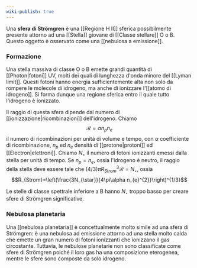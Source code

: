 ```yaml
---
wiki-publish: true
---
```

Una **sfera di Strömgren** è una [[Regione H II]] sferica possibilmente presente attorno ad una [[Stella]] giovane di [[Classe stellare]] O o B. Questo oggetto è osservato come una [[nebulosa a emissione]].
### Formazione
Una stella massiva di classe O o B emette grandi quantità di [[Photon|fotoni]] UV, molti dei quali di lunghezza d'onda minore del [[Lyman limit]]. Questi fotoni hanno energia sufficientemente alta non solo da rompere le molecole di idrogeno, ma anche di ionizzare l'[[atomo di idrogeno]]. Si forma dunque una regione sferica entro il quale tutto l'idrogeno è ionizzato.

Il raggio di questa sfera dipende dal numero di [[ionizzazione|ricombinazioni]] dell'idrogeno. Chiamo
$$\mathcal{R}=\alpha n_{p}n_{e}$$
il numero di ricombinazioni per unità di volume e tempo, con $\alpha$ coefficiente di ricombinazione, $n_{p}$ ed $n_{e}$ densità di [[protone|protoni]] ed [[Electron|elettroni]]. Chiamo $N_{\star}$ il numero di fotoni ionizzanti emessi dalla stella per unità di tempo. Se $n_{p}=n_{e}$, ossia l'idrogeno è neutro, il raggio della stella deve essere tale che $(4/3)\pi R_{Strom}^{3} \mathcal{R}=N_{\star}$, ossia
$$R_{Strom}=\left(\frac{3N_{\star}}{4\pi\alpha n_{e}^{2}}\right)^{1/3}$$

Le stelle di classe spettrale inferiore a B hanno $N_{\star}$ troppo basso per creare sfere di Strömgren significative.
### Nebulosa planetaria
Una [[nebulosa planetaria]] è concettualmente molto simile ad una sfera di Strömgren: è una nebulosa ad emissione attorno ad una stella molto calda che emette un gran numero di fotoni ionizzanti che ionizzano il gas circostante. Tuttavia, le nebulose planetarie non sono classificate come sfere di Strömgren poiché il loro gas ha una composizione eterogenea, mentre le sfere sono composte da solo idrogeno.